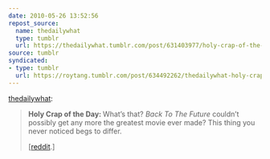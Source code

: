 ```yaml
---
date: 2010-05-26 13:52:56
repost_source:
  name: thedailywhat
  type: tumblr
  url: https://thedailywhat.tumblr.com/post/631403977/holy-crap-of-the-day-whats-that-back-to-the
source: tumblr
syndicated:
- type: tumblr
  url: https://roytang.tumblr.com/post/634492262/thedailywhat-holy-crap-of-the-day-whats-that
---
```


<p><a href="http://thedailywh.at/post/631403977/holy-crap-of-the-day-whats-that-back-to-the">thedailywhat</a>:</p>
<blockquote>
<p><strong>Holy Crap of the Day: </strong>What’s that? <em>Back To The Future</em> couldn’t possibly get any more the greatest movie ever made? This thing you never noticed begs to differ.</p>
<p>[<a href="http://www.reddit.com/r/reddit.com/comments/c7u2i/my_favorite_subtlety_in_back_to_the_future_in/">reddit</a>.]</p>
</blockquote>
